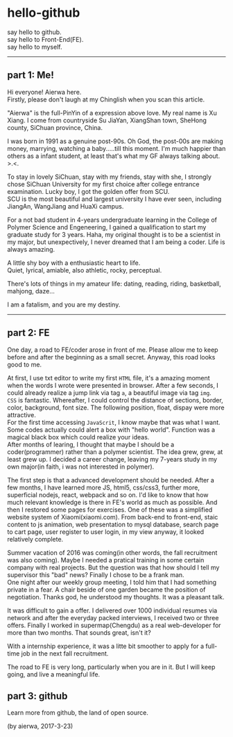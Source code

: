 # hello-github
say hello to github.  
say hello to Front-End(FE).  
say hello to myself.  

---
## part 1: Me!
Hi everyone! Aierwa here.  
Firstly, please don't laugh at my Chinglish when you scan this article.  

"Aierwa" is the full-PinYin of a expression above love. My real name is Xu Xiang. I come from countryside Su JiaYan, XiangShan town, SheHong county, SiChuan province, China.   

I was born in 1991 as a genuine post-90s. Oh God, the post-00s are making money, marrying, watching a baby.....till this moment. I'm much happier than others as a infant student, at least that's what my GF always talking about. >.<.  

To stay in lovely SiChuan, stay with my friends, stay with she, I strongly chose SiChuan University for my first choice after college entrance examination. Lucky boy, I got the golden offer from SCU.  
SCU is the most beautiful and largest university I have ever seen, including JiangAn, WangJiang and HuaXi campus.  

For a not bad student in 4-years undergraduate learning in the College of Polymer Science and Engeneering, I gained a qualification to start my graduate study for 3 years. Haha, my original thought is to be a scientist in my major, but unexpectively, I never dreamed that I am being a coder. Life is always amazing.  

A little shy boy with a enthusiastic heart to life.  
Quiet, lyrical, amiable, also athletic, rocky, perceptual.  

There's lots of things in my amateur life: dating, reading, riding, basketball, mahjong, daze...  

I am a fatalism, and you are my destiny.

---
## part 2: FE
One day, a road to FE/coder arose in front of me. Please allow me to keep before and after the beginning as a small secret. Anyway, this road looks good to me.  

At first, I use txt editor to write my first <code>HTML</code> file, it's a amazing moment when the words I wrote were presented in browser. After a few seconds, I could already realize a jump link via tag <code>a</code>, a beautiful image via tag <code>img</code>.  
<code>CSS</code> is fantastic. Whereafter, I could control the distance of sections, border, color, background, font size. The following position, float, dispay were more attractive.  
For the first time accessing <code>JavaScrit</code>, I know maybe that was what I want. Some codes actually could alert a box with "hello world". Function was a magical black box which could realize your ideas.  
After months of learing, I thought that maybe I should be a coder(programmer) rather than a polymer scientist. The idea grew, grew, at least grew up. I decided a career change, leaving my 7-years study in my own major(in faith, i was not interested in polymer).  

The first step is that a advanced development should be needed. After a few months, I have learned more JS, html5, css/css3, further more, superficial nodejs, react, webpack and so on. I'd like to know that how much relevant knowledge is there in FE's world as much as possible. And then I restored some pages for exercises. One of these was a simplified website system of Xiaomi(xiaomi.com). From back-end to front-end, staic content to js animation, web presentation to mysql database, search page to cart page, user register to user login, in my view anyway, it looked relatively complete.  

Summer vacation of 2016 was coming(in other words, the fall recruitment was also coming). Maybe I needed a pratical training in some certain company with real projects. But the question was that how should I tell my supervisor this "bad" news? Finally I chose to be a frank man.  
One night after our weekly group meeting, I told him that I had something private in a fear. A chair beside of one garden became the position of negotiation. Thanks god, he understood my thoughts. It was a pleasant talk.  

It was difficult to gain a offer. I delivered over 1000 individual resumes via network and after the everyday packed interviews, I received two or three offers. Finally I worked in supermap(Chengdu) as a real web-developer for more than two months. That sounds great, isn't it?  

With a internship experience, it was a litte bit smoother to apply for a full-time job in the next fall recruitment.  

The road to FE is very long, particularly when you are in it. But I will keep going, and live a meaningful life.  
## part 3: github
Learn more from github, the land of open source.  

(by aierwa, 2017-3-23)

